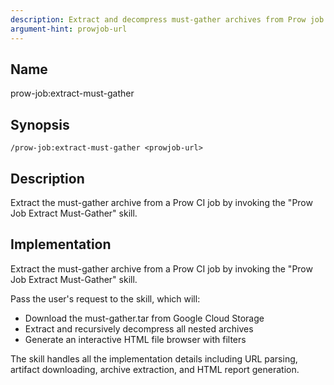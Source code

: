 ```yaml
---
description: Extract and decompress must-gather archives from Prow job artifacts
argument-hint: prowjob-url
---
```


## Name
prow-job:extract-must-gather

## Synopsis
```
/prow-job:extract-must-gather <prowjob-url>
```

## Description
Extract the must-gather archive from a Prow CI job by invoking the "Prow Job Extract Must-Gather" skill.

## Implementation
Extract the must-gather archive from a Prow CI job by invoking the "Prow Job Extract Must-Gather" skill.

Pass the user's request to the skill, which will:
- Download the must-gather.tar from Google Cloud Storage
- Extract and recursively decompress all nested archives
- Generate an interactive HTML file browser with filters

The skill handles all the implementation details including URL parsing, artifact downloading, archive extraction, and HTML report generation.
